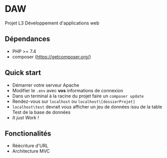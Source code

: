 # DAW
Projet L3 Développement d'applications web

## Dépendances

* PHP >= 7.4
* composer (https://getcomposer.org/)

## Quick start 

* Démarrer votre serveur Apache
* Modifier le `.env` avec **vos** informations de connexion
* Dans un terminal à la racine du projet faire un `composer update`
* Rendez-vous sur `localhost` ou `localhost\[dossierProjet]`
* `localhost\test` devrait vous afficher un jeu de données issu de la table Test de la base de données
* *It just Work !*

## Fonctionalités 

* Réécriture d'URL
* Architecture MVC 
